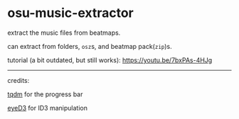# osu-music-extractor
extract the music files from beatmaps.

can extract from folders, `osz`s, and beatmap pack(`zip`)s.

tutorial (a bit outdated, but still works): https://youtu.be/7bxPAs-4HJg

---
credits:

[tqdm](https://github.com/tqdm/tqdm) for the progress bar

[eyeD3](https://github.com/nicfit/eyeD3) for ID3 manipulation
